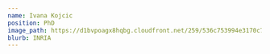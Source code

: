 ```yaml
---
name: Ivana	Kojcic
position: PhD
image_path: https://d1bvpoagx8hqbg.cloudfront.net/259/536c753994e3170c758d73d71ed5b732.jpg
blurb: INRIA
---
```

